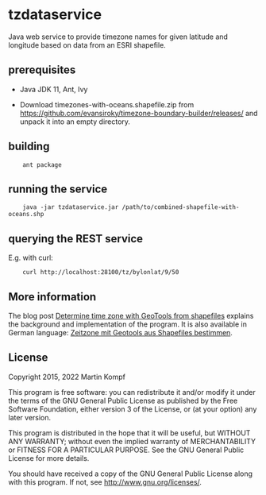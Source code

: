 tzdataservice
=============

Java web service to provide timezone names for given latitude and longitude based on data from an ESRI shapefile.

prerequisites
-------------

* Java JDK 11, Ant, Ivy

* Download timezones-with-oceans.shapefile.zip from <https://github.com/evansiroky/timezone-boundary-builder/releases/> and unpack it into an empty directory.

building
--------

        ant package


running the service
-------------------

        java -jar tzdataservice.jar /path/to/combined-shapefile-with-oceans.shp


querying the REST service
-------------------------

E.g. with curl:

        curl http://localhost:28100/tz/bylonlat/9/50


More information
----------------        

The blog post [Determine time zone with GeoTools from shapefiles](https://www.mkompf.com/java/tzdata.html) explains the background and implementation of the program. It is also available in German language: [Zeitzone mit Geotools aus Shapefiles bestimmen](https://www.kompf.de/java/tzdata.html).


License
-------

Copyright 2015, 2022 Martin Kompf

This program is free software: you can redistribute it and/or modify it under the terms of the GNU General Public License as published by the Free Software Foundation, either version 3 of the License, or (at your option) any later version.

This program is distributed in the hope that it will be useful, but WITHOUT ANY WARRANTY; without even the implied warranty of MERCHANTABILITY or FITNESS FOR A PARTICULAR PURPOSE. See the GNU General Public License for more details.

You should have received a copy of the GNU General Public License along with this program. If not, see <http://www.gnu.org/licenses/>.
